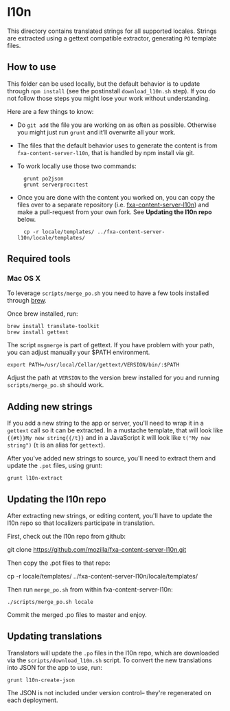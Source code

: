 # l10n

This directory contains translated strings for all supported locales. Strings are extracted using a gettext compatible extractor, generating `PO` template files.

## How to use

This folder can be used locally, but the default behavior is to update through `npm install` (see the postinstall `download_l10n.sh` step).  If you do not follow those steps you might lose your work without understanding.

Here are a few things to know:

* Do `git add` the file you are working on as often as possible. Otherwise you might just run `grunt` and it’ll overwrite all your work.
* The files that the default behavior uses to generate the content is from `fxa-content-server-l10n`, that is handled by npm install via git.
* To work locally use those two commands:

        grunt po2json
        grunt serverproc:test

* Once you are done with the content you worked on, you can copy the files over to a separate repository (i.e. [fxa-content-server-l10n](https://github.com/mozilla/fxa-content-server-l10n)) and make a pull-request from your own fork. See **Updating the l10n repo** below.

        cp -r locale/templates/ ../fxa-content-server-l10n/locale/templates/


## Required tools

### Mac OS X

To leverage `scripts/merge_po.sh` you need to have a few tools installed through [brew](http://brew.sh/).

Once brew installed, run:

    brew install translate-toolkit
    brew install gettext

The script `msgmerge` is part of gettext. If you have problem with your path, you can adjust manually your $PATH environment.

    export PATH=/usr/local/Cellar/gettext/VERSION/bin/:$PATH

Adjust the path at `VERSION` to the version brew installed for you and running `scripts/merge_po.sh` should work.


## Adding new strings

If you add a new string to the app or server, you'll need to wrap it in a `gettext` call so it can be extracted. In a mustache template, that will look like `{{#t}}My new string{{/t}}` and in a JavaScript it will look like `t("My new string")` (`t` is an alias for `gettext`).

After you've added new strings to source, you'll need to extract them and update the `.pot` files, using grunt:

    grunt l10n-extract


## Updating the l10n repo

After extracting new strings, or editing content, you'll have to update the l10n repo so that localizers participate in translation.

First, check out the l10n repo from github:

  git clone https://github.com/mozilla/fxa-content-server-l10n.git

Then copy the .pot files to that repo:

  cp -r locale/templates/ ../fxa-content-server-l10n/locale/templates/

Then run `merge_po.sh` from within fxa-content-server-l10n:

```
./scripts/merge_po.sh locale
```

Commit the merged .po files to master and enjoy.


## Updating translations

Translators will update the `.po` files in the l10n repo, which are downloaded via the `scripts/download_l10n.sh` script. To convert the new translations into JSON for the app to use, run:

    grunt l10n-create-json

The JSON is not included under version control– they're regenerated on each deployment.
